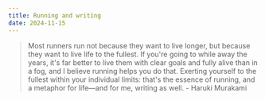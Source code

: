 ```yaml
---
title: Running and writing
date: 2024-11-15
---
```


> Most runners run not because they want to live longer, but because
> they want to live life to the fullest. If you're going to while
> away the years, it's far better to live them with clear goals
> and fully alive than in a fog, and I believe running helps you
> do that. Exerting yourself to the fullest within your
> individual limits: that's the essence of running, and a metaphor
> for life—and for me, writing as well. - Haruki Murakami
